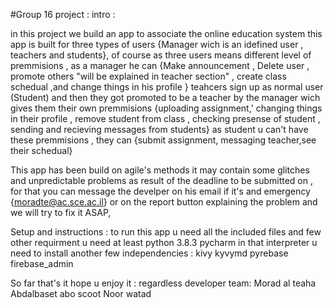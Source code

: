 #Group 16 project :
intro :

in this project we build an app to associate the online education system 
this app is built for three types of users {Manager wich is an idefined user , teachers and students},
of course as three users means different level of premmisions , as a manager he can {Make announcement , Delete user , promote others "will be explained in teacher section" ,
create class schedual ,and change things in his profile }
teahcers sign up as normal user (Student) and then they got promoted to be a teacher by the manager wich gives them their own premmisions {uploading assignment,'
changing things in their profile , remove student from class , checking presense of student , sending and recieving messages from students}
as student u can't have these premmisions , they can {submit assignment, messaging teacher,see their schedual}

This app has been build on agile's methods it may contain some glitches and unpredictable problems as result of the deadline to be submitted on , for that you can 
message the develper on his email if it's and emergency {moradte@ac.sce.ac.il} or on the report button explaining the problem and we will try to fix it ASAP,


Setup and instructions :
to run this app u need all the included files and few other requirment
u need at least python 3.8.3
pycharm
in that interpreter u need to install another few independencies :
kivy
kyvymd
pyrebase
firebase_admin

So far that's it hope u enjoy it :
regardless 
developer team:
Morad al teaha
Abdalbaset abo scoot
Noor watad
